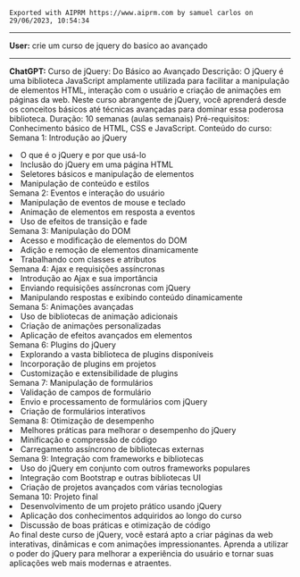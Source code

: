 ```
Exported with AIPRM https://www.aiprm.com by samuel carlos on 29/06/2023, 10:54:34
```

---


**User:**
crie um curso de jquery do basico ao avançado

---

**ChatGPT:**
Curso de jQuery: Do Básico ao Avançado
Descrição:
O jQuery é uma biblioteca JavaScript amplamente utilizada para facilitar a manipulação de elementos HTML, interação com
o usuário e criação de animações em páginas da web. Neste curso abrangente de jQuery, você aprenderá desde os conceitos
básicos até técnicas avançadas para dominar essa poderosa biblioteca.
Duração:
10 semanas (aulas semanais)
Pré-requisitos:
Conhecimento básico de HTML, CSS e JavaScript.
Conteúdo do curso:
Semana 1: Introdução ao jQuery
<li>O que é o jQuery e por que usá-lo</li>
<li>Inclusão do jQuery em uma página HTML</li>
<li>Seletores básicos e manipulação de elementos</li>
<li>Manipulação de conteúdo e estilos</li>
Semana 2: Eventos e interação do usuário
<li>Manipulação de eventos de mouse e teclado</li>
<li>Animação de elementos em resposta a eventos</li>
<li>Uso de efeitos de transição e fade</li>
Semana 3: Manipulação do DOM
<li>Acesso e modificação de elementos do DOM</li>
<li>Adição e remoção de elementos dinamicamente</li>
<li>Trabalhando com classes e atributos</li>
Semana 4: Ajax e requisições assíncronas
<li>Introdução ao Ajax e sua importância</li>
<li>Enviando requisições assíncronas com jQuery</li>
<li>Manipulando respostas e exibindo conteúdo dinamicamente</li>
Semana 5: Animações avançadas
<li>Uso de bibliotecas de animação adicionais</li>
<li>Criação de animações personalizadas</li>
<li>Aplicação de efeitos avançados em elementos</li>
Semana 6: Plugins do jQuery
<li>Explorando a vasta biblioteca de plugins disponíveis</li>
<li>Incorporação de plugins em projetos</li>
<li>Customização e extensibilidade de plugins</li>
Semana 7: Manipulação de formulários
<li>Validação de campos de formulário</li>
<li>Envio e processamento de formulários com jQuery</li>
<li>Criação de formulários interativos</li>
Semana 8: Otimização de desempenho
<li>Melhores práticas para melhorar o desempenho do jQuery</li>
<li>Minificação e compressão de código</li>
<li>Carregamento assíncrono de bibliotecas externas</li>
Semana 9: Integração com frameworks e bibliotecas
<li>Uso do jQuery em conjunto com outros frameworks populares</li>
<li>Integração com Bootstrap e outras bibliotecas UI</li>
<li>Criação de projetos avançados com várias tecnologias</li>
Semana 10: Projeto final
<li>Desenvolvimento de um projeto prático usando jQuery</li>
<li>Aplicação dos conhecimentos adquiridos ao longo do curso</li>
<li>Discussão de boas práticas e otimização de código</li>
Ao final deste curso de jQuery, você estará apto a criar páginas da web interativas, dinâmicas e com animações
impressionantes. Aprenda a utilizar o poder do jQuery para melhorar a experiência do usuário e tornar suas aplicações
web mais modernas e atraentes.